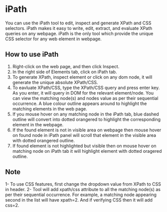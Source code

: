 # iPath

You can use the iPath tool to edit, inspect and generate XPath and CSS selectors. iPath makes it easy to write, edit, extract, and evaluate XPath queries on any webpage. iPath is the only tool which provide the unique CSS selector for any web element in webpage.

## How to use iPath

1. Right-click on the web page, and then click Inspect.
2. In the right side of Elements tab, click on iPath tab.
3. To generate XPath, inspect element or click on any dom node, it will generate the unique absolute XPath/CSS.
4. To eavluate XPath/CSS, type the XPath/CSS query and press enter key.
	As you enter, it will query in DOM for the relevant element/node. You can view the matching node(s) and nodes value as per their sequential occurrence. A blue colour outline appears around to highlight the matching elements in the web page.
5. If you mouse hover on any matching node in the iPath tab, blue dashed outline will convert into dotted orangered to highlight the corresponding element in the webpage.
6. If the found element is not in visible area on webpage then mouse hover on found node in iPath panel will scroll that element in the visible area with dotted orangered outline.
7. If found element is not highlighted but visible then on mouse hover on matching node on iPath tab it will highlight element with dotted oragered outline.

## Note
1- To use CSS features, first change the dropdown value from XPath to CSS in header.
2- Tool will add xpath/css attribute to all the matching node(s) as per their sequential occurrence. For example, a matching node appearing second in the list will have xpath=2. And if verifying CSS then it will add css=2.